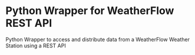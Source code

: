 # Python Wrapper for WeatherFlow REST API
Python Wrapper to access and distribute data from a WeatherFlow Weather Station using a REST API
